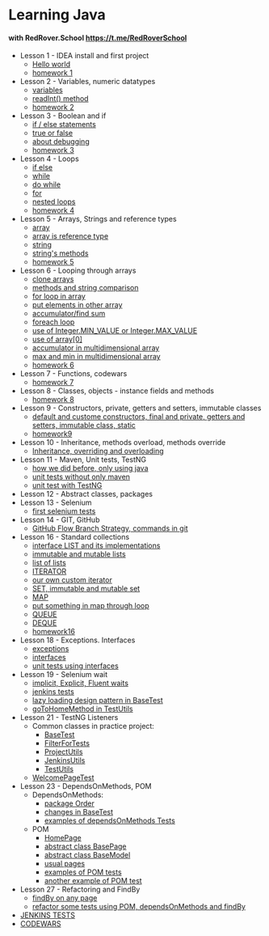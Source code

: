 # Learning Java

#### with RedRover.School https://t.me/RedRoverSchool

* Lesson 1 - IDEA install and first project
    - [Hello world](https://github.com/Sensation3000/JavaLearning/blob/main/src/main/java/lesson01/Lesson1.java)
    - [homework 1](https://github.com/Sensation3000/JavaLearning/tree/main/src/main/java/homework01)
* Lesson 2 - Variables, numeric datatypes
    - [variables](https://github.com/Sensation3000/JavaLearning/blob/main/src/main/java/lesson02/Lesson2.java)
    - [readInt() method](https://github.com/Sensation3000/JavaLearning/blob/main/src/main/java/lesson02/Adder.java)
    - [homework 2](https://github.com/Sensation3000/JavaLearning/tree/main/src/main/java/homework02)
* Lesson 3 - Boolean and if
    - [if / else statements](https://github.com/Sensation3000/JavaLearning/blob/main/src/main/java/lesson03/Lesson3_1.java)
    - [true or false](https://github.com/Sensation3000/JavaLearning/blob/main/src/main/java/lesson03/Lesson3_2.java)
    - [about debugging](https://github.com/Sensation3000/JavaLearning/blob/main/src/main/java/lesson03/Lesson3_3.java)
    - [homework 3](https://github.com/Sensation3000/JavaLearning/tree/main/src/main/java/homework03)
* Lesson 4 - Loops
    - [if else](https://github.com/Sensation3000/JavaLearning/blob/main/src/main/java/lesson04/Lesson4_1.java)
    - [while](https://github.com/Sensation3000/JavaLearning/blob/main/src/main/java/lesson04/Lesson4_2.java)
    - [do while](https://github.com/Sensation3000/JavaLearning/blob/main/src/main/java/lesson04/Lesson4_3.java)
    - [for](https://github.com/Sensation3000/JavaLearning/blob/main/src/main/java/lesson04/Lesson4_4.java)
    - [nested loops](https://github.com/Sensation3000/JavaLearning/blob/main/src/main/java/lesson04/Lesson4_5.java)
    - [homework 4](https://github.com/Sensation3000/JavaLearning/tree/main/src/main/java/homework04)
* Lesson 5 - Arrays, Strings and reference types
    - [array](https://github.com/Sensation3000/JavaLearning/blob/main/src/main/java/lesson05/Lesson5_1.java)
    - [array is reference type](https://github.com/Sensation3000/JavaLearning/blob/main/src/main/java/lesson05/Lesson5_2.java)
    - [string](https://github.com/Sensation3000/JavaLearning/blob/main/src/main/java/lesson05/Lesson5_3.java)
    - [string's methods](https://github.com/Sensation3000/JavaLearning/blob/main/src/main/java/lesson05/Lesson5_4.java)
    - [homework 5](https://github.com/Sensation3000/JavaLearning/tree/main/src/main/java/homework05)
* Lesson 6 - Looping through arrays
    - [clone arrays](https://github.com/Sensation3000/JavaLearning/blob/main/src/main/java/lesson06/Lesson6_1.java)
    - [methods and string comparison](https://github.com/Sensation3000/JavaLearning/blob/main/src/main/java/lesson06/Lesson6_2.java)
    - [for loop in array](https://github.com/Sensation3000/JavaLearning/blob/main/src/main/java/lesson06/Lesson6_3.java)
    - [put elements in other array](https://github.com/Sensation3000/JavaLearning/blob/main/src/main/java/lesson06/Lesson6_4.java)
    - [accumulator/find sum](https://github.com/Sensation3000/JavaLearning/blob/main/src/main/java/lesson06/Lesson6_5.java)
    - [foreach loop](https://github.com/Sensation3000/JavaLearning/blob/main/src/main/java/lesson06/Lesson6_6.java)
    - [use of Integer.MIN_VALUE or Integer.MAX_VALUE](https://github.com/Sensation3000/JavaLearning/blob/main/src/main/java/lesson06/Lesson6_7.java)
    - [use of array\[0\]](https://github.com/Sensation3000/JavaLearning/blob/main/src/main/java/lesson06/Lesson6_8.java)
    - [accumulator in multidimensional array](https://github.com/Sensation3000/JavaLearning/blob/main/src/main/java/lesson06/Lesson6_9.java)
    - [max and min in multidimensional array](https://github.com/Sensation3000/JavaLearning/blob/main/src/main/java/lesson06/Lesson6_10.java)
    - [homework 6](https://github.com/Sensation3000/JavaLearning/tree/main/src/main/java/homework06)
* Lesson 7 - Functions, codewars
    - [homework 7](https://github.com/Sensation3000/JavaLearning/tree/main/src/main/java/homework07)
* Lesson 8 - Classes, objects - instance fields and methods
    - [homework 8](https://github.com/Sensation3000/JavaLearning/tree/main/src/main/java/homework08)
* Lesson 9 - Constructors, private, getters and setters, immutable classes
    - [default and custome constructors, final and private, getters and setters, immutable class, static](https://github.com/Sensation3000/JavaLearning/tree/main/src/main/java/lesson09)
    - [homework9](https://github.com/Sensation3000/JavaLearning/tree/main/src/main/java/homework09)
* Lesson 10 - Inheritance, methods overload, methods override
    - [Inheritance, overriding and overloading](https://github.com/Sensation3000/JavaLearning/tree/main/src/main/java/lesson10)
* Lesson 11 - Maven, Unit tests, TestNG
    - [how we did before, only using java](https://github.com/Sensation3000/JavaLearning/blob/main/src/main/java/lesson11/Lesson11.java)
    - [unit tests without only maven](https://github.com/Sensation3000/JavaLearning/blob/main/src/test/java/lesson11/Lesson11_UnitTests.java)
    - [unit test with TestNG](https://github.com/Sensation3000/JavaLearning/blob/main/src/test/java/lesson11/Lesson11_UnitTestsWithTestNG.java)
* Lesson 12 - Abstract classes, packages
* Lesson 13 - Selenium
    - [first selenium tests](https://github.com/Sensation3000/JavaLearning/tree/main/src/test/java/lesson13)
* Lesson 14 - GIT, GitHub
    - [GitHub Flow Branch Strategy, commands in git](https://github.com/Sensation3000/JavaLearning/blob/main/src/main/java/lesson14/git.md)
* Lesson 16 - Standard collections
    - [interface LIST and its implementations](https://github.com/Sensation3000/JavaLearning/blob/main/src/main/java/lesson16/Lesson16_01.java)
    - [immutable and mutable lists](https://github.com/Sensation3000/JavaLearning/blob/main/src/main/java/lesson16/Lesson16_02.java)
    - [list of lists](https://github.com/Sensation3000/JavaLearning/blob/main/src/main/java/lesson16/Lesson16_03.java)
    - [ITERATOR](https://github.com/Sensation3000/JavaLearning/blob/main/src/main/java/lesson16/Lesson16_04.java)
    - [our own custom iterator](https://github.com/Sensation3000/JavaLearning/blob/main/src/main/java/lesson16/Lesson16_05Random_Iterator.java)
    - [SET, immutable and mutable set](https://github.com/Sensation3000/JavaLearning/blob/main/src/main/java/lesson16/Lesson16_06.java)
    - [MAP](https://github.com/Sensation3000/JavaLearning/blob/main/src/main/java/lesson16/Lesson16_07.java)
    - [put something in map through loop](https://github.com/Sensation3000/JavaLearning/blob/main/src/main/java/lesson16/Lesson16_08_Company.java)
    - [QUEUE](https://github.com/Sensation3000/JavaLearning/blob/main/src/main/java/lesson16/Lesson16_09.java)
    - [DEQUE](https://github.com/Sensation3000/JavaLearning/blob/main/src/main/java/lesson16/Lesson16_10.java)
    - [homework16](https://github.com/Sensation3000/JavaLearning/tree/main/src/main/java/homework16)
* Lesson 18 - Exceptions. Interfaces
    - [exceptions](https://github.com/Sensation3000/JavaLearning/tree/main/src/main/java/lesson18/exceptions)
    - [interfaces](https://github.com/Sensation3000/JavaLearning/tree/main/src/main/java/lesson18/interfaces)
    - [unit tests using interfaces](https://github.com/Sensation3000/JavaLearning/blob/main/src/test/java/lesson18/interfaces/OrderServiceTest.java)
* Lesson 19 - Selenium wait
    - [implicit, Explicit, Fluent waits](https://github.com/Sensation3000/JavaLearning/tree/main/src/test/java/lesson19/Waiters.java)
    - [jenkins tests](https://github.com/Sensation3000/JavaLearning/tree/main/src/test/java/lesson19/JenkinsTest.java)
    - [lazy loading design pattern in BaseTest](https://github.com/Sensation3000/JavaLearning/tree/main/src/test/java/lesson19/BaseTest.java)
    - [goToHomeMethod in TestUtils](https://github.com/Sensation3000/JavaLearning/tree/main/src/test/java/lesson19/TestUtils.java)
* Lesson 21 - TestNG Listeners
    - Common classes in practice project: 
      - [BaseTest](https://github.com/Sensation3000/JavaLearning/blob/main/src/test/java/jenkins/common/BaseTest.java)
      - [FilterForTests](https://github.com/Sensation3000/JavaLearning/blob/main/src/test/java/jenkins/common/FilterForTests.java)
      - [ProjectUtils](https://github.com/Sensation3000/JavaLearning/blob/main/src/test/java/jenkins/common/ProjectUtils.java)
      - [JenkinsUtils](https://github.com/Sensation3000/JavaLearning/blob/main/src/test/java/jenkins/common/JenkinsUtils.java)
      - [TestUtils](https://github.com/Sensation3000/JavaLearning/blob/main/src/test/java/jenkins/common/TestUtils.java)
    - [WelcomePageTest](https://github.com/Sensation3000/JavaLearning/blob/main/src/test/java/jenkins/WelcomePageTest.java)
* Lesson 23 - DependsOnMethods, POM
    - DependsOnMethods:
      - [package Order](https://github.com/Sensation3000/JavaLearning/tree/main/src/test/java/jenkins/common/order)
      - [changes in BaseTest](https://github.com/Sensation3000/JavaLearning/blob/main/src/test/java/jenkins/common/BaseTest.java)
      - [examples of dependsOnMethods Tests](https://github.com/Sensation3000/JavaLearning/blob/main/src/test/java/lesson23/FreestyleProjectTest.java)
    - POM
      - [HomePage](https://github.com/Sensation3000/JavaLearning/blob/main/src/test/java/jenkins/page/HomePage.java)
      - [abstract class BasePage](https://github.com/Sensation3000/JavaLearning/blob/main/src/test/java/jenkins/common/BasePage.java)
      - [abstract class BaseModel](https://github.com/Sensation3000/JavaLearning/blob/main/src/test/java/jenkins/common/BaseModel.java)
      - [usual pages](https://github.com/Sensation3000/JavaLearning/blob/main/src/test/java/jenkins/page)
      - [examples of POM tests](https://github.com/Sensation3000/JavaLearning/blob/main/src/test/java/lesson23/AddDescriptionButtonTest.java)
      - [another example of POM test](https://github.com/Sensation3000/JavaLearning/blob/main/src/test/java/lesson23/CreateNewPipelineTest.java)
* Lesson 27 - Refactoring and FindBy
  - [findBy on any page](https://github.com/Sensation3000/JavaLearning/blob/main/src/test/java/lesson27/FindByOnAnyPage.java)
  - [refactor some tests using POM, dependsOnMethods and findBy](https://github.com/Sensation3000/JavaLearning/blob/main/src/test/java/lesson27/FreestyleProjectTest.java)
* [JENKINS TESTS](https://github.com/Sensation3000/JavaLearning/tree/main/src/test/java/jenkins)
* [CODEWARS](https://github.com/Sensation3000/JavaLearning/tree/main/src/main/java/codewars)